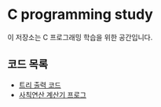 # C programming study
이 저장소는 C 프로그래밍 학습을 위한 공간입니다.

## 코드 목록
- [트리 출력 코드](https://github.com/ahngeo1/C_programming_study/blob/main/tree_pattern.md)
- [사칙연산 계산기 프로그](https://github.com/ahngeo1/C_programming_study/blob/main/basic_calc.md)

